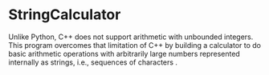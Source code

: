 # StringCalculator
Unlike Python, C++ does not support arithmetic with unbounded integers. This program overcomes that limitation of C++ by building a calculator to do basic arithmetic operations with arbitrarily large numbers represented internally as strings, i.e., sequences of characters .
